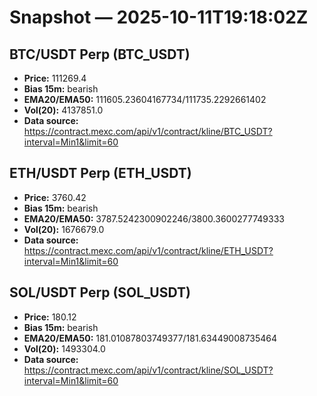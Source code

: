 # Snapshot — 2025-10-11T19:18:02Z

## BTC/USDT Perp (BTC_USDT)
- **Price:** 111269.4
- **Bias 15m:** bearish
- **EMA20/EMA50:** 111605.23604167734/111735.2292661402
- **Vol(20):** 4137851.0
- **Data source:** https://contract.mexc.com/api/v1/contract/kline/BTC_USDT?interval=Min1&limit=60

## ETH/USDT Perp (ETH_USDT)
- **Price:** 3760.42
- **Bias 15m:** bearish
- **EMA20/EMA50:** 3787.5242300902246/3800.3600277749333
- **Vol(20):** 1676679.0
- **Data source:** https://contract.mexc.com/api/v1/contract/kline/ETH_USDT?interval=Min1&limit=60

## SOL/USDT Perp (SOL_USDT)
- **Price:** 180.12
- **Bias 15m:** bearish
- **EMA20/EMA50:** 181.01087803749377/181.63449008735464
- **Vol(20):** 1493304.0
- **Data source:** https://contract.mexc.com/api/v1/contract/kline/SOL_USDT?interval=Min1&limit=60

